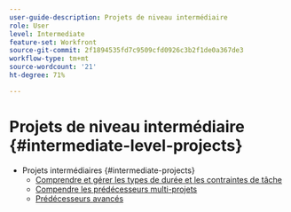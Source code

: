 ```yaml
---
user-guide-description: Projets de niveau intermédiaire
role: User
level: Intermediate
feature-set: Workfront
source-git-commit: 2f1894535fd7c9509cfd0926c3b2f1de0a367de3
workflow-type: tm+mt
source-wordcount: '21'
ht-degree: 71%

---
```



# Projets de niveau intermédiaire {#intermediate-level-projects}

+ Projets intermédiaires {#intermediate-projects}
   + [Comprendre et gérer les types de durée et les contraintes de tâche](/help/manage-work/intermediate-projects/understand-and-manage-duration-types-and-task-constraints.md)
   + [Compendre les prédécesseurs multi-projets](/help/manage-work/intermediate-projects/understand-cross-project-predecessors.md)
   + [Prédécesseurs avancés](/help/manage-work/intermediate-projects/advanced-predecessors.md)

